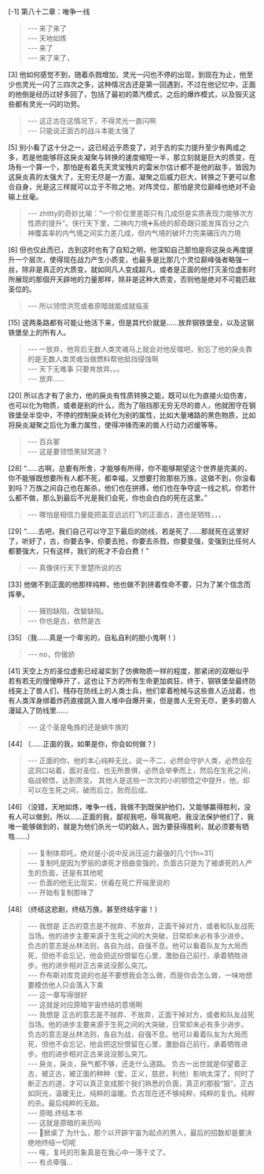 
[-1] 第八十二章：唯争一线
>--- 来了来了<br>
>--- 天地如炼<br>
>--- 来了<br>
>--- 来了来了，<br>

[3] 他如何感觉不到，随着杀戮增加，灵光一闪也不停的出现，到现在为止，他至少也灵光一闪了三四次之多，这种情况古还是第一回遇到，不过在他记忆中，正面的他倒是经历过好多回了，包括了最初的蒸汽模式，之后的爆炸模式，以及毁灭这些都有灵光一闪的功劳。
>--- 这正古在这情况下，不得灵光一直闪啊<br>
>--- 只能说正面古的战斗本能太强了<br>

[5] 别小看了这十分之一，这已经近乎质变了，对于古的实力提升至少有两成之多，若是他能够将这戾炎凝聚与转换的速度缩短一半，那立刻就是巨大的质变，在场有一个算一个，那怕是有着先天灵宝残片的雷米尔估计都不是他的敌手，皆因为这戾炎真的太强大了，无穷无尽是一方面，凝聚之后威力巨大，转换之下更可以愈合自身，光是这三样就可以立于不败之地，对阵灵位，那怕是灵位巅峰也绝对不会输上丝毫。
>--- zhttty的奇妙比喻：“一个阶位里差距只有几成但是实质表现力能够次方性质的提升”。侠行天下里，二神内力境➕系统的郝奇跟只能发挥百分之六神覆盖率的内气境之间实力差几成，但内气境的破坏力完美碾压内力境<br>

[6] 但也仅此而已，古到这时也有了自知之明，他深知自己那怕是将这戾炎再度提升一个层次，使得现在战力产生小质变，也最多是比那几个灵位巅峰强者略强一丝，除非是真正的大质变，就如同凡人变成超凡，或者是正面的他打灭圣位虚影时所展现的那個开天辟地的力量那样，除非是这种大质变，否则他是绝对不可能匹敌圣位的。
>--- 所以领悟洪荒或者原暗就能成就临圣<br>

[15] 这两条路都有可能让他活下来，但是其代价就是……放弃钢铁堡垒，以及这钢铁堡垒上的所有人。
>--- 一放弃，他背后无数人类灵魂马上就会对他反噬吧，别忘了他的戾炎靠的是无数人类灵魂当做燃料帮他抵挡侵蚀啊<br>
>--- 天下无难事
只要肯放弃。。。<br>
>--- 放弃……<br>

[20] 所以古才有了余力，他的戾炎有性质转换之能，既可以化为直接火焰伤害，也可以化为物质，或者是别的什么，而为了阻挡那无穷无尽的兽人，他就困守在钢铁堡垒半空中，不停的控制戾炎转化为别的属性，比如大量堵路的黑色物质，比如将戾炎凝聚之后化为重力属性，使得冲锋而来的兽人行动力迟缓等等。
>--- 百兵冢<br>
>--- 这是要领悟黑狱冥道？<br>

[28] “……古啊，总要有所舍，才能够有所得，你不能够期望这个世界是完美的，你不能够既想要所有人都不死，都幸福，又想要打败那些万族，这做不到，你没看到吗？万族之间自己也在厮杀，他们也在拼搏，他们也在争夺这一线之机，你若什么都不做，那么到最后不光是我们会死，你也会白白的死在这里。”
>--- 哪怕是相信力量能把盖亚远远打飞的正面古，道也是牺牲，，，<br>

[29] “……去吧，我们自己可以守卫下最后的防线，若是死了……那就死在这里好了，听好了，古，你要去争，伱要去抢，你要去杀戮，你要变强，变强到比任何人都要强大，只有这样，我们的死才不会白费！”
>--- 真像侠行天下里楚所说的古<br>

[33] 他做不到正面的他那样纯粹，他也做不到拼着性命不要，只为了某个信念而挥拳。
>--- 擁抱缺陷，改變缺陷。<br>
>--- 你也是古，依然是古<br>

[35] （我……真是一个卑劣的，自私自利的胆小鬼啊！）
>--- no，你傲娇<br>

[41] 天空上方的圣位虚影已经凝实到了仿佛物质一样的程度，那紧闭的双眼似乎若有若无的慢慢睁开了，这也让下方的所有生命更加疯狂，终于，钢铁堡垒最终防线突上了兽人们，残存在防线上的人类士兵，他们拿着枪械与这些兽人近战着，也有人类浑身绑着炸药直接跳入兽人堆中自爆开来，但是兽人无穷无尽，更多的兽人漫延入了防线里……
>--- 这个圣是龟族的还是蜗牛族的<br>

[44] （……正面的我，如果是你，你会如何做？）
>--- 正面的你，他的本心纯粹无比，说一不二，必然会守护人类，必然会在这洞口站着，面对圣位，也无所畏惧，必然会举拳而上，然后在生死之间，临战顿悟，达到质变。  其他人是这些一次次的小的顿悟之中提升，他，却可以在生死之间，破而后立，败而后成。<br>

[46] （没错，天地如炼，唯争一线，我做不到既保护他们，又能够赢得胜利，没有人可以做到，所以……正面的我，鄙视我吧，辱骂我吧，我没法保护他们了，我唯一能够做到的，就是为他们杀光一切的敌人，因为要获得胜利，就必须要有牺牲……）
>--- 复制体郑吒，绝对是小说中反派压迫力最强的几个[fn=31]<br>
>--- 复制吒是因为罗丽的虐死才扭曲变强的，负面古只是为了被虐死的人产生的负面，还是有其他呢<br>
>--- 负面的他无比现实，伏羲在死亡开端里说的<br>
>--- 开始有复制那味了<br>

[48] （终结这悲剧，终结万族，甚至终结宇宙！）
>--- 我想是
正古的意志是不抛弃、不放弃，正面干掉对方，或者和队友战死当场。他的进步主要来源于生死之间的大突破，日常却未必有多少进步。
负古的意志是丛林法则，各自为战，自强不息。他可以看着队友为大局而死，但他不会忘记，他会把这份恨留在心里，激励自己前行，承着牺牲进步。他的进步相对正古来说没那么突兀。<br>
>--- 乔布斯对库克说的也是不要想我会怎么做，而是你会怎么做，一味地想要模仿他人只会落入下乘<br>
>--- 这一章写得很好<br>
>--- 这就是对应原暗宇宙终结的意境啊<br>
>--- 我想是
正古的意志是不抛弃、不放弃，正面干掉对方，或者和队友战死当场。他的进步主要来源于生死之间的大突破，日常却未必有多少进步。
负古的意志是丛林法则，各自为战，自强不息。他可以看着队友为大局而死，但他不会忘记，他会把这份恨留在心里，激励自己前行，承着牺牲进步。他的进步相对正古来说没那么突兀。<br>
>--- 戾炎，戾炎，戾气都不够，还走什么道路。  负古一出世就是仰望着正古，被正古，被正面的种种（爱，正义，慈悲，利他）影响太深了，何时了断正古的道，才可以真正变成那个我们熟悉的负面，真正的那股“狠”。正古如同光，温暖无比，纯粹的温暖。负古现在还不够纯粹，纯粹的复仇。纯粹的杀。最后纯粹的无敌。<br>
>--- 原暗.终结本书<br>
>--- 这就是原暗的来历吗<br>
>--- 👴掀桌了
为什么，那个以开辟宇宙为起点的男人，最后的招数却是要决绝地终结一切呢<br>
>--- 唉，复吒的形象真是在我心中一落千丈了。<br>
>--- 有点牵强…<br>
